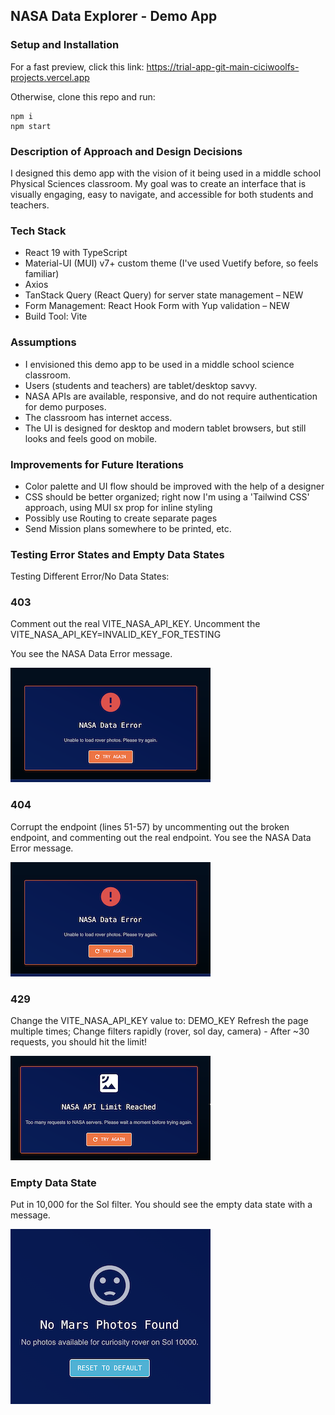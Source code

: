 ## NASA Data Explorer - Demo App

### Setup and Installation

For a fast preview, click this link: https://trial-app-git-main-ciciwoolfs-projects.vercel.app

Otherwise, clone this repo and run:

```
npm i
npm start
```

### Description of Approach and Design Decisions

I designed this demo app with the vision of it being used in a middle school Physical Sciences classroom. My goal was to create an interface that is visually engaging, easy to navigate, and accessible for both students and teachers.

### Tech Stack

- React 19 with TypeScript
- Material-UI (MUI) v7+ custom theme (I've used Vuetify before, so feels familiar) 
- Axios
- TanStack Query (React Query) for server state management – NEW
- Form Management: React Hook Form with Yup validation – NEW
- Build Tool: Vite

### Assumptions

- I envisioned this demo app to be used in a middle school science classroom.
- Users (students and teachers) are tablet/desktop savvy.
- NASA APIs are available, responsive, and do not require authentication for demo purposes.
- The classroom has internet access.
- The UI is designed for desktop and modern tablet browsers, but still looks and feels good on mobile.

### Improvements for Future Iterations

- Color palette and UI flow should be improved with the help of a designer
- CSS should be better organized; right now I'm using a 'Tailwind CSS' approach, using MUI sx prop for inline styling
- Possibly use Routing to create separate pages
- Send Mission plans somewhere to be printed, etc.

### Testing Error States and Empty Data States

Testing Different Error/No Data States:

### 403

Comment out the real VITE_NASA_API_KEY.
Uncomment the VITE_NASA_API_KEY=INVALID_KEY_FOR_TESTING

You see the NASA Data Error message.

![Screenshot of NASA Data Error](public/NASA_Data_Error.png)

### 404

Corrupt the endpoint (lines 51-57) by uncommenting out the broken endpoint, and commenting out the real endpoint.
You see the NASA Data Error message.

![Screenshot of NASA Data Error](public/NASA_Data_Error.png)

### 429

Change the VITE_NASA_API_KEY value to: DEMO_KEY
Refresh the page multiple times; Change filters rapidly (rover, sol day, camera) - After ~30 requests, you should hit the limit!

![Screenshot of NASA API Limit Reached Error](public/API_Limit_Reached.png)

### Empty Data State

Put in 10,000 for the Sol filter.
You should see the empty data state with a message.

![Screenshot of No Photos Found](public/No_Photos_Found.png)
